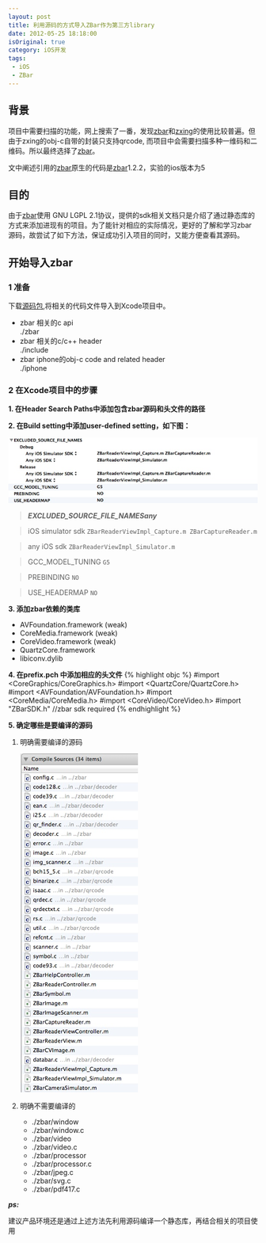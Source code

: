 ```yaml
---
layout: post
title: 利用源码的方式导入ZBar作为第三方library
date: 2012-05-25 18:18:00
isOriginal: true
category: iOS开发
tags:
 - iOS
 - ZBar
---
```



## 背景 ##

项目中需要扫描的功能，网上搜索了一番，发现[zbar][]和[zxing](http://code.google.com/p/zxing/)的使用比较普遍。但由于zxing的obj-c自带的封装只支持qrcode, 而项目中会需要扫描多种一维码和二维码。所以最终选择了[zbar][]。

文中阐述引用的[zbar][]原生的代码是[zbar]1.2.2，实验的ios版本为5

## 目的 ##

由于[zbar][]使用 GNU LGPL 2.1协议，提供的sdk相关文档只是介绍了通过静态库的方式来添加进现有的项目。为了能针对相应的实际情况，更好的了解和学习zbar源码，故尝试了如下方法，保证成功引入项目的同时，又能方便查看其源码。

## 开始导入zbar ##

### 1 准备 ###

下载[源码包](http://sourceforge.net/projects/zbar/files/zbar/0.10/zbar-0.10.tar.bz2/download),将相关的代码文件导入到Xcode项目中。

* zbar 相关的c api           
	./zbar
* zbar 相关的c/c++ header    
	./include
* zbar iphone的obj-c code and related header  
	./iphone

### 2 在Xcode项目中的步骤 ###

**1. 在Header Search Paths中添加包含zbar源码和头文件的路径**

**2. 在Build setting中添加user-defined setting，如下图：**

![alt user-defined-setting](/images/posts/import-zbar-source-code/2.2.jpeg "user-defined-setting")

>***EXCLUDED_SOURCE_FILE_NAMESany***

>iOS simulator sdk
>    `ZBarReaderViewImpl_Capture.m ZBarCaptureReader.m`

>any iOS sdk
>    `ZBarReaderViewImpl_Simulator.m`

>GCC_MODEL_TUNING `G5`

>PREBINDING `NO`

>USE_HEADERMAP `NO`


**3. 添加zbar依赖的类库**

   * AVFoundation.framework (weak)
   * CoreMedia.framework (weak)
   * CoreVideo.framework (weak)
   * QuartzCore.framework
   * libiconv.dylib

**4. 在prefix.pch 中添加相应的头文件**
{% highlight objc %}
#import <CoreGraphics/CoreGraphics.h>
#import <QuartzCore/QuartzCore.h>
#import <AVFoundation/AVFoundation.h>
#import <CoreMedia/CoreMedia.h>
#import <CoreVideo/CoreVideo.h>
#import "ZBarSDK.h"       //zbar sdk required
{% endhighlight %}

**5. 确定哪些是要编译的源码**

1. 明确需要编译的源码

    ![alt required-compile](/images/posts/import-zbar-source-code/2.5.jpeg "required-compile")

2. 明确不需要编译的

	* ./zbar/window 
	* ./zbar/window.c
	* ./zbar/video
	* ./zbar/video.c
	* ./zbar/processor
	* ./zbar/processor.c
	* ./zbar/jpeg.c
	* ./zbar/svg.c
	* ./zbar/pdf417.c

***ps:***

建议产品环境还是通过上述方法先利用源码编译一个静态库，再结合相关的项目使用

[zbar]: http://zbar.sourceforge.net "zbar"
